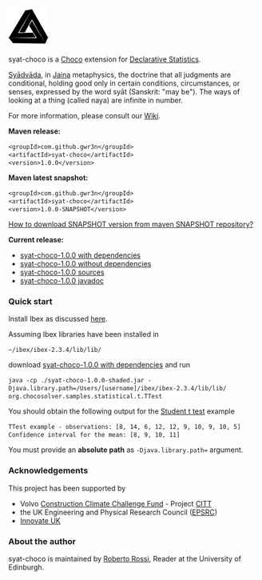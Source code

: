 ![syat-choco Logo](img/syat-choco-small.png) 

syat-choco is a [Choco](http://www.choco-solver.org/) extension for [Declarative Statistics](http://arxiv.org/abs/1708.01829).

[Syādvāda](https://en.wikipedia.org/wiki/Anekantavada#Sy.C4.81dv.C4.81da), in [Jaina](https://en.wikipedia.org/wiki/Jainism) metaphysics, the doctrine that all judgments are conditional, holding good only in certain conditions, circumstances, or senses, expressed by the word syāt (Sanskrit: "may be"). The ways of looking at a thing (called naya) are infinite in number.

For more information, please consult our [Wiki](https://github.com/gwr3n/syat-choco/wiki).

__Maven release:__

    <groupId>com.github.gwr3n</groupId>
	<artifactId>syat-choco</artifactId>
	<version>1.0.0</version>

__Maven latest snapshot:__

    <groupId>com.github.gwr3n</groupId>
	<artifactId>syat-choco</artifactId>
	<version>1.0.0-SNAPSHOT</version>
	
[How to download SNAPSHOT version from maven SNAPSHOT repository?](https://stackoverflow.com/questions/7715321/how-to-download-snapshot-version-from-maven-snapshot-repository)

__Current release:__
* [syat-choco-1.0.0 with dependencies](jar/syat-choco-1.0.0-shaded.jar)
* [syat-choco-1.0.0 without dependencies](jar/syat-choco-1.0.0.jar)
* [syat-choco-1.0.0 sources](jar/syat-choco-1.0.0-sources.jar)
* [syat-choco-1.0.0 javadoc](jar/syat-choco-1.0.0-javadoc.jar)

### Quick start

Install Ibex as discussed [here](https://github.com/gwr3n/syat-choco/wiki/Ibex-quick-installation-notes).

Assuming Ibex libraries have been installed in 

    ~/ibex/ibex-2.3.4/lib/lib/

download [syat-choco-1.0.0 with dependencies](jar/syat-choco-1.0.0-shaded.jar) and run

    java -cp ./syat-choco-1.0.0-shaded.jar -Djava.library.path=/Users/[username]/ibex/ibex-2.3.4/lib/lib/ org.chocosolver.samples.statistical.t.TTest
    
You should obtain the following output for the [Student t test](https://github.com/gwr3n/syat-choco/wiki/Student-t-test) example 

    TTest example - observations: [8, 14, 6, 12, 12, 9, 10, 9, 10, 5]
    Confidence interval for the mean: [8, 9, 10, 11]

You must provide an __absolute path__ as `-Djava.library.path=` argument.

### Acknowledgements

This project has been supported by
* Volvo [Construction Climate Challenge Fund](http://constructionclimatechallenge.com/) - Project [CITT](http://constructionclimatechallenge.com/research-call-2016-2/ccc-research-citt-project/)
* the UK Engineering and Physical Research Council ([EPSRC](https://www.epsrc.ac.uk/))
* [Innovate UK](https://www.gov.uk/government/organisations/innovate-uk)

### About the author

syat-choco is maintained by [Roberto Rossi](https://gwr3n.github.io), Reader at the University of Edinburgh.